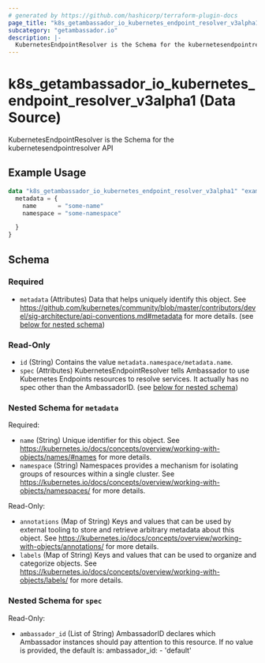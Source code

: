 ```yaml
---
# generated by https://github.com/hashicorp/terraform-plugin-docs
page_title: "k8s_getambassador_io_kubernetes_endpoint_resolver_v3alpha1 Data Source - terraform-provider-k8s"
subcategory: "getambassador.io"
description: |-
  KubernetesEndpointResolver is the Schema for the kubernetesendpointresolver API
---
```


# k8s_getambassador_io_kubernetes_endpoint_resolver_v3alpha1 (Data Source)

KubernetesEndpointResolver is the Schema for the kubernetesendpointresolver API

## Example Usage

```terraform
data "k8s_getambassador_io_kubernetes_endpoint_resolver_v3alpha1" "example" {
  metadata = {
    name      = "some-name"
    namespace = "some-namespace"

  }
}
```

<!-- schema generated by tfplugindocs -->
## Schema

### Required

- `metadata` (Attributes) Data that helps uniquely identify this object. See https://github.com/kubernetes/community/blob/master/contributors/devel/sig-architecture/api-conventions.md#metadata for more details. (see [below for nested schema](#nestedatt--metadata))

### Read-Only

- `id` (String) Contains the value `metadata.namespace/metadata.name`.
- `spec` (Attributes) KubernetesEndpointResolver tells Ambassador to use Kubernetes Endpoints resources to resolve services. It actually has no spec other than the AmbassadorID. (see [below for nested schema](#nestedatt--spec))

<a id="nestedatt--metadata"></a>
### Nested Schema for `metadata`

Required:

- `name` (String) Unique identifier for this object. See https://kubernetes.io/docs/concepts/overview/working-with-objects/names/#names for more details.
- `namespace` (String) Namespaces provides a mechanism for isolating groups of resources within a single cluster. See https://kubernetes.io/docs/concepts/overview/working-with-objects/namespaces/ for more details.

Read-Only:

- `annotations` (Map of String) Keys and values that can be used by external tooling to store and retrieve arbitrary metadata about this object. See https://kubernetes.io/docs/concepts/overview/working-with-objects/annotations/ for more details.
- `labels` (Map of String) Keys and values that can be used to organize and categorize objects. See https://kubernetes.io/docs/concepts/overview/working-with-objects/labels/ for more details.


<a id="nestedatt--spec"></a>
### Nested Schema for `spec`

Read-Only:

- `ambassador_id` (List of String) AmbassadorID declares which Ambassador instances should pay attention to this resource. If no value is provided, the default is:  ambassador_id: - 'default'
